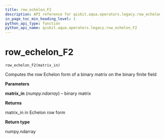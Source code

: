 ```yaml
---
title: row_echelon_F2
description: API reference for qiskit.aqua.operators.legacy.row_echelon_F2
in_page_toc_min_heading_level: 1
python_api_type: function
python_api_name: qiskit.aqua.operators.legacy.row_echelon_F2
---
```


# row\_echelon\_F2

<span id="qiskit.aqua.operators.legacy.row_echelon_F2" />

`row_echelon_F2(matrix_in)`

Computes the row Echelon form of a binary matrix on the binary finite field

**Parameters**

**matrix\_in** (*numpy.ndarray*) – binary matrix

**Returns**

matrix\_in in Echelon row form

**Return type**

numpy.ndarray

